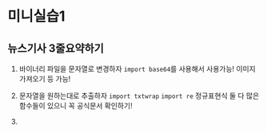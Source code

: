 # 미니실습1
## 뉴스기사 3줄요약하기

  1. 바이너리 파일을 문자열로 변경하자
  `import base64`를 사용해서 사용가능!
  이미지 가져오기 등 가능!

  2. 문자열을 원하는대로 추출하자
  `import txtwrap`
  `import re` 정규표현식
  둘 다 많은 함수들이 있으니 꼭 공식문서 확인하기!

  3. 

